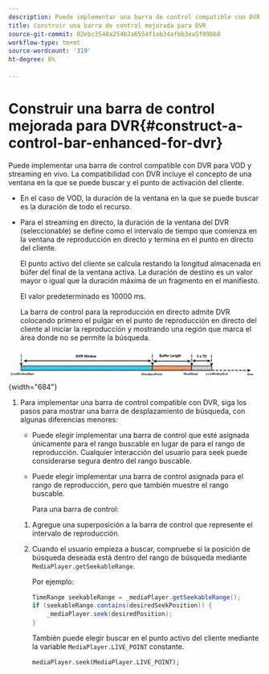 ```yaml
---
description: Puede implementar una barra de control compatible con DVR para VOD y streaming en vivo. La compatibilidad con DVR incluye el concepto de una ventana en la que se puede buscar y el punto de activación del cliente.
title: Construir una barra de control mejorada para DVR
source-git-commit: 02ebc3548a254b2a6554f1ab34afbb3ea5f09bb8
workflow-type: tm+mt
source-wordcount: '319'
ht-degree: 0%

---
```


# Construir una barra de control mejorada para DVR{#construct-a-control-bar-enhanced-for-dvr}

Puede implementar una barra de control compatible con DVR para VOD y streaming en vivo. La compatibilidad con DVR incluye el concepto de una ventana en la que se puede buscar y el punto de activación del cliente.

* En el caso de VOD, la duración de la ventana en la que se puede buscar es la duración de todo el recurso.
* Para el streaming en directo, la duración de la ventana del DVR (seleccionable) se define como el intervalo de tiempo que comienza en la ventana de reproducción en directo y termina en el punto en directo del cliente.

  El punto activo del cliente se calcula restando la longitud almacenada en búfer del final de la ventana activa. La duración de destino es un valor mayor o igual que la duración máxima de un fragmento en el manifiesto.

  El valor predeterminado es 10000 ms.

  La barra de control para la reproducción en directo admite DVR colocando primero el pulgar en el punto de reproducción en directo del cliente al iniciar la reproducción y mostrando una región que marca el área donde no se permite la búsqueda.

<!--<a id="fig_37A39A28BA714BA5A2C461357ED5BD41"></a>-->

![](assets/dvr-window.PNG){width="684"}

1. Para implementar una barra de control compatible con DVR, siga los pasos para mostrar una barra de desplazamiento de búsqueda, con algunas diferencias menores:

   * Puede elegir implementar una barra de control que esté asignada únicamente para el rango buscable en lugar de para el rango de reproducción. Cualquier interacción del usuario para seek puede considerarse segura dentro del rango buscable.
   * Puede elegir implementar una barra de control asignada para el rango de reproducción, pero que también muestre el rango buscable.

     Para una barra de control:

   1. Agregue una superposición a la barra de control que represente el intervalo de reproducción.
   1. Cuando el usuario empieza a buscar, compruebe si la posición de búsqueda deseada está dentro del rango de búsqueda mediante `MediaPlayer.getSeekableRange`.

      Por ejemplo:

      ```java
      TimeRange seekableRange = _mediaPlayer.getSeekableRange(); 
      if (seekableRange.contains(desiredSeekPosition)) { 
          _mediaPlayer.seek(desiredPosition); 
      }
      ```

      También puede elegir buscar en el punto activo del cliente mediante la variable `MediaPlayer.LIVE_POINT` constante.

      ```
      mediaPlayer.seek(MediaPlayer.LIVE_POINT);
      ```
